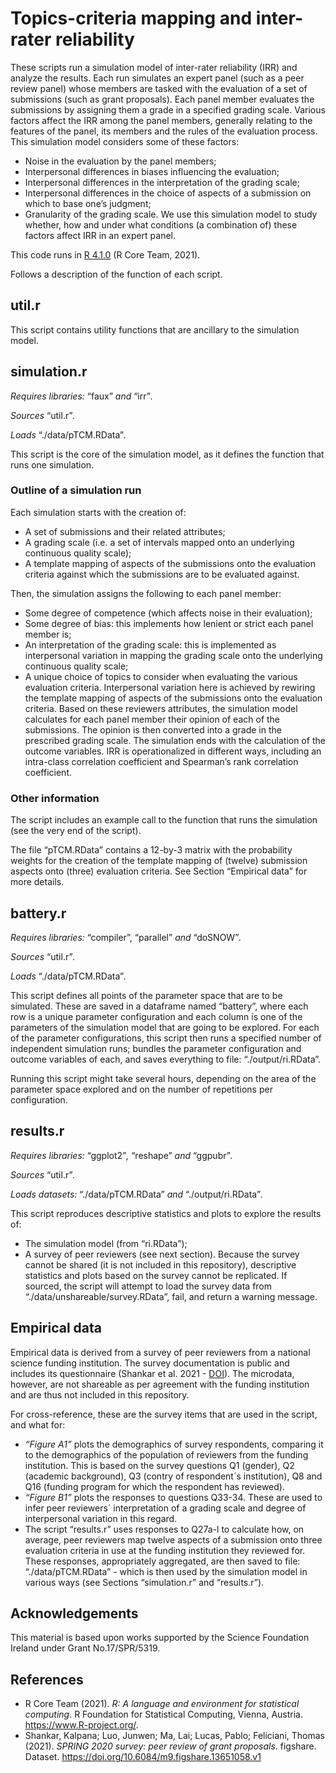 # Topics-criteria mapping and inter-rater reliability
These scripts run a simulation model of inter-rater reliability (IRR) and analyze the results. Each run simulates an expert panel (such as a peer review panel) whose members are tasked with the evaluation of a set of submissions (such as grant proposals). Each panel member evaluates the submissions by assigning them a grade in a specified grading scale. Various factors affect the IRR among the panel members, generally relating to the features of the panel, its members and the rules of the evaluation process. This simulation model considers some of these factors:
* Noise in the evaluation by the panel members;
* Interpersonal differences in biases influencing the evaluation;
* Interpersonal differences in the interpretation of the grading scale;
* Interpersonal differences in the choice of aspects of a submission on which to base one’s judgment;
* Granularity of the grading scale.
We use this simulation model to study whether, how and under what conditions (a combination of) these factors affect IRR in an expert panel.

This code runs in [R 4.1.0](https://www.r-project.org/) (R Core Team, 2021).

Follows a description of the function of each script. 

## util.r
This script contains utility functions that are ancillary to the simulation model.

## simulation.r
_Requires libraries:_ “faux” _and_ “irr”_._

_Sources_ “util.r”_._

_Loads_ “./data/pTCM.RData”_._


This script is the core of the simulation model, as it defines the function that runs one simulation.

### Outline of a simulation run
Each simulation starts with the creation of:
* A set of submissions and their related attributes;
* A grading scale (i.e. a set of intervals mapped onto an underlying continuous quality scale);
* A template mapping of aspects of the submissions onto the evaluation criteria against which the submissions are to be evaluated against.

Then, the simulation assigns the following to each panel member:
* Some degree of competence (which affects noise in their evaluation);
* Some degree of bias: this implements how lenient or strict each panel member is;
* An interpretation of the grading scale: this is implemented as interpersonal variation in mapping the grading scale onto the underlying continuous quality scale;
* A unique choice of topics to consider when evaluating the various evaluation criteria. Interpersonal variation here is achieved by rewiring the template mapping of aspects of the submissions onto the evaluation criteria.
Based on these reviewers attributes, the simulation model calculates for each panel member their opinion of each of the submissions. The opinion is then converted into a grade in the prescribed grading scale.
The simulation ends with the calculation of the outcome variables. IRR is operationalized in different ways, including an intra-class correlation coefficient and Spearman’s rank correlation coefficient.

### Other information
The script includes an example call to the function that runs the simulation (see the very end of the script).

The file “pTCM.RData” contains a 12-by-3 matrix with the probability weights for the creation of the template mapping of (twelve) submission aspects onto (three) evaluation criteria. See Section “Empirical data” for more details.


## battery.r
_Requires libraries:_ “compiler”, “parallel” _and_ “doSNOW”_._

_Sources_ “util.r”_._

_Loads_ “./data/pTCM.RData”_._


This script defines all points of the parameter space that are to be simulated. These are saved in a dataframe named “battery”, where each row is a unique parameter configuration and each column is one of the parameters of the simulation model that are going to be explored. For each of the parameter configurations, this script then runs a specified number of independent simulation runs; bundles the parameter configuration and outcome variables of each, and saves everything to file: “./output/ri.RData”.

Running this script might take several hours, depending on the area of the parameter space explored and on the number of repetitions per configuration.


## results.r
_Requires libraries:_ “ggplot2”_,_ “reshape” _and_ “ggpubr”_._

_Sources_ “util.r”_._

_Loads datasets:_ “./data/pTCM.RData” _and_ “./output/ri.RData”_._


This script reproduces descriptive statistics and plots to explore the results of:
* The simulation model (from “ri.RData”);
* A survey of peer reviewers (see next section). Because the survey cannot be shared (it is not included in this repository), descriptive statistics and plots based on the survey cannot be replicated. If sourced, the script will attempt to load the survey data from “./data/unshareable/survey.RData”, fail, and return a warning message.

## Empirical data
Empirical data is derived from a survey of peer reviewers from a national science funding institution. The survey documentation is public and includes its questionnaire (Shankar et al. 2021 - [DOI](https://doi.org/10.6084/m9.figshare.13651058.v1)). The microdata, however, are not shareable as per agreement with the funding institution and are thus not included in this repository.

For cross-reference, these are the survey items that are used in the script, and what for:
* _“Figure A1”_ plots the demographics of survey respondents, comparing it to the demographics of the population of reviewers from the funding institution. This is based on the survey questions Q1 (gender), Q2 (academic background), Q3 (contry of respondent´s institution), Q8 and Q16 (funding program for which the respondent has reviewed).
* _“Figure B1”_ plots the responses to questions Q33-34. These are used to infer peer reviewers´ interpretation of a grading scale and degree of interpersonal variation in this regard.
* The script “results.r” uses responses to Q27a-l to calculate how, on average, peer reviewers map twelve aspects of a submission onto three evaluation criteria in use at the funding institution they reviewed for. These responses, appropriately aggregated, are then saved to file: “./data/pTCM.RData” - which is then used by the simulation model in various ways (see Sections “simulation.r” and “results.r”).


## Acknowledgements
This material is based upon works supported by the Science Foundation Ireland under Grant No.17/SPR/5319.


## References
* R Core Team (2021). _R: A language and environment for statistical computing_. R Foundation for Statistical Computing, Vienna, Austria. https://www.R-project.org/.
* Shankar, Kalpana; Luo, Junwen; Ma, Lai; Lucas, Pablo; Feliciani, Thomas (2021). _SPRING 2020 survey: peer review of grant proposals_. figshare. Dataset. https://doi.org/10.6084/m9.figshare.13651058.v1

